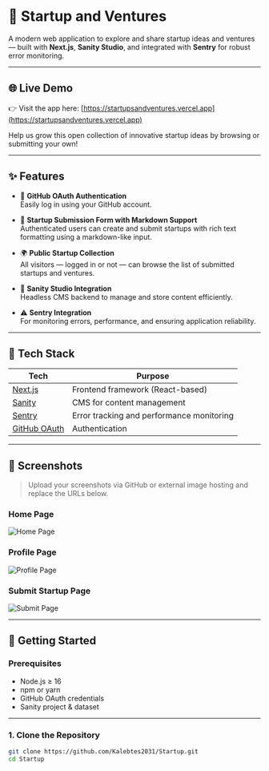 # 🚀 Startup and Ventures

A modern web application to explore and share startup ideas and ventures — built with **Next.js**, **Sanity Studio**, and integrated with **Sentry** for robust error monitoring.

---

## 🌐 Live Demo

👉 Visit the app here: [https://startupsandventures.vercel.app](https://startupsandventures.vercel.app)

Help us grow this open collection of innovative startup ideas by browsing or submitting your own!

---

## ✨ Features

- 🔐 **GitHub OAuth Authentication**  
  Easily log in using your GitHub account.

- 📝 **Startup Submission Form with Markdown Support**  
  Authenticated users can create and submit startups with rich text formatting using a markdown-like input.

- 🌍 **Public Startup Collection**  
  All visitors — logged in or not — can browse the list of submitted startups and ventures.

- 🎯 **Sanity Studio Integration**  
  Headless CMS backend to manage and store content efficiently.

- ⚠️ **Sentry Integration**  
  For monitoring errors, performance, and ensuring application reliability.

---

## 🔧 Tech Stack

| Tech       | Purpose                                                                            |
|------------|------------------------------------------------------------------------------------|
| [Next.js](https://nextjs.org/) | Frontend framework (React-based)                               |
| [Sanity](https://www.sanity.io/) | CMS for content management                                   |
| [Sentry](https://sentry.io/) | Error tracking and performance monitoring                        |
| [GitHub OAuth](https://docs.github.com/en/developers/apps/building-oauth-apps) | Authentication |

---

## 📸 Screenshots

> Upload your screenshots via GitHub or external image hosting and replace the URLs below.

### Home Page

![Home Page](https://github.com/user-attachments/assets/317e9b5a-dc9d-4f19-9b3b-ecaef7ec0cce)

### Profile Page

![Profile Page](https://github.com/user-attachments/assets/c856c3f9-fe88-4dfa-b369-f8bc35c56fe5)

### Submit Startup Page

![Submit Page](https://github.com/user-attachments/assets/523eabed-c4ab-4adb-8823-f253761a81e6)

---

## 🚀 Getting Started

### Prerequisites

- Node.js ≥ 16
- npm or yarn
- GitHub OAuth credentials
- Sanity project & dataset

---

### 1. Clone the Repository

```bash
git clone https://github.com/Kalebtes2031/Startup.git
cd Startup
